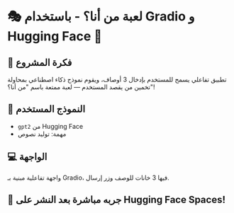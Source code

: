 # 🎭 لعبة من أنا؟ - باستخدام Gradio و Hugging Face 🤗

## 📌 فكرة المشروع

تطبيق تفاعلي يسمح للمستخدم بإدخال 3 أوصاف، ويقوم نموذج ذكاء اصطناعي بمحاولة تخمين من يقصد المستخدم — لعبة ممتعة باسم "من أنا؟"!

## 🤖 النموذج المستخدم

- `gpt2` من Hugging Face
- مهمة: توليد نصوص

## 💻 الواجهة

واجهة تفاعلية مبنية بـ Gradio، فيها 3 خانات للوصف وزر إرسال.

## 🚀 جربه مباشرة بعد النشر على Hugging Face Spaces!
